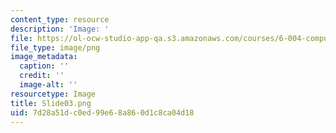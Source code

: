 ```yaml
---
content_type: resource
description: 'Image: '
file: https://ol-ocw-studio-app-qa.s3.amazonaws.com/courses/6-004-computation-structures-spring-2017/7d28a51dc0ed99e68a860d1c8ca04d18_Slide03.png
file_type: image/png
image_metadata:
  caption: ''
  credit: ''
  image-alt: ''
resourcetype: Image
title: Slide03.png
uid: 7d28a51d-c0ed-99e6-8a86-0d1c8ca04d18
---
```

